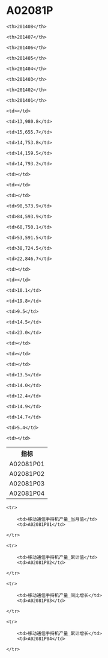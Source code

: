 A02081P
======


<table>

<tr>
    <th>指标</th>
    
    <th>201408</th>
    
    <th>201407</th>
    
    <th>201406</th>
    
    <th>201405</th>
    
    <th>201404</th>
    
    <th>201403</th>
    
    <th>201402</th>
    
    <th>201401</th>
    
</tr>


<tr>
    <td>A02081P01</td>
    
    <td></td>
    
    <td>13,980.8</td>
    
    <td>15,655.7</td>
    
    <td>14,753.8</td>
    
    <td>14,159.5</td>
    
    <td>14,793.2</td>
    
    <td></td>
    
    <td></td>
    

</tr>

<tr>
    <td>A02081P02</td>
    
    <td></td>
    
    <td>98,573.9</td>
    
    <td>84,593.9</td>
    
    <td>68,750.1</td>
    
    <td>53,591.5</td>
    
    <td>38,724.5</td>
    
    <td>22,846.7</td>
    
    <td></td>
    

</tr>

<tr>
    <td>A02081P03</td>
    
    <td></td>
    
    <td>10.1</td>
    
    <td>19.8</td>
    
    <td>9.5</td>
    
    <td>14.5</td>
    
    <td>23.0</td>
    
    <td></td>
    
    <td></td>
    

</tr>

<tr>
    <td>A02081P04</td>
    
    <td></td>
    
    <td>13.5</td>
    
    <td>14.0</td>
    
    <td>12.4</td>
    
    <td>14.9</td>
    
    <td>14.7</td>
    
    <td>5.4</td>
    
    <td></td>
    

</tr>


</table>

<table>
    
    <tr>

        <td>移动通信手持机产量_当月值</td>
        <td>A02081P01</td>

    </tr>
    
    <tr>

        <td>移动通信手持机产量_累计值</td>
        <td>A02081P02</td>

    </tr>
    
    <tr>

        <td>移动通信手持机产量_同比增长</td>
        <td>A02081P03</td>

    </tr>
    
    <tr>

        <td>移动通信手持机产量_累计增长</td>
        <td>A02081P04</td>

    </tr>
    
</table>
